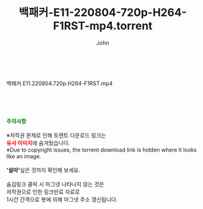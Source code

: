 ﻿---
layout: post
title:  "백패커-E11-220804-720p-H264-F1RST-mp4.torrent"
author: John
categories: [ 방송/음악 ]
tags: [  ]
image:  
description: "백패커-E11-220804-720p-H264-F1RST-mp4 torrent 정보 공유"
toc: true
toc_sticky: true
---

<br>
<div class="view-img">
<a class="view_image" href="http://torrentmobile60.com/bbs/view_image.php?fn=%2Fdata%2Ffile%2Fmusic%2F3735182707_WbiErdHV_ad70270b2597e0352f0d1f8d97a8afd3156f7829.jpg" target="_blank"><img alt="" class="img-tag" content="http://torrentmobile60.com/data/file/music/3735182707_WbiErdHV_ad70270b2597e0352f0d1f8d97a8afd3156f7829.jpg" itemprop="image" src="http://torrentmobile60.com/data/file/music/3735182707_WbiErdHV_ad70270b2597e0352f0d1f8d97a8afd3156f7829.jpg"/></a></div><div class="view-content" itemprop="description">
<p>백패커.E11.220804.720p.H264-F1RST.mp4<br/></p> </div>
    
<br><br><br>
<p data-ke-size="size16"><b><span style="color: green;">주의사항</span></b><br /><br />※저작권 문제로 인해 토렌트 다운로드 링크는<br /><b><span style="color: red;">유사 이미지</span></b>에 숨겨뒀습니다.<br />※Due to copyright issues, the torrent download link is hidden where it looks like an image.<br /><br /><b>'설마'</b>싶은 것까지 확인해 보세요.<br /><br />숨김링크 클릭 시 마그넷 나타나지 않는 것은<br />저작권으로 인한 링크만료 자료로<br />1시간 간격으로 봇에 의해 마그넷 주소 갱신됩니다.</p>

